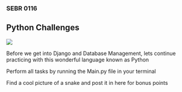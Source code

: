 ### SEBR 0116 

## Python Challenges 


![](https://www.siliconrepublic.com/wp-content/uploads/2016/02/Simpsons-main-718x523.png)

Before we get into Django and Database Management, lets continue practicing with this wonderful language known as Python


Perform all tasks by running the Main.py file in your terminal


Find a cool picture of a snake and post it in here for bonus points
